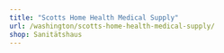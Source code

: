 ```yaml
---
title: "Scotts Home Health Medical Supply"
url: /washington/scotts-home-health-medical-supply/
shop: Sanitätshaus
---
```

